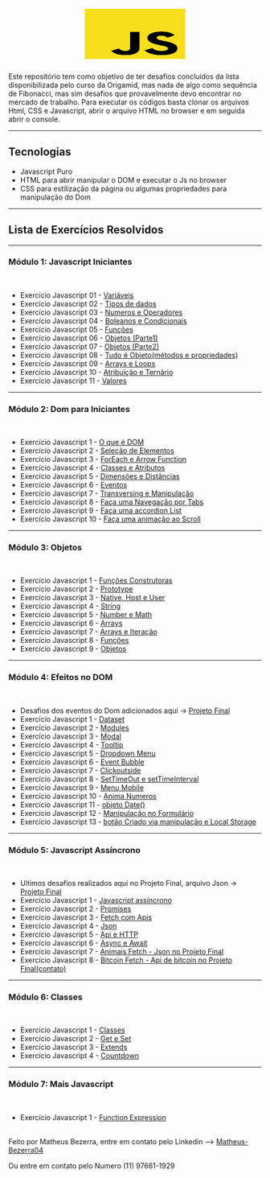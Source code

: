 <h1 align="center">
<br>
    <img src="images/icone-javascript.svg" width="200" height="100"> 
<br>
</h1>
<p>Este repositório tem como objetivo de ter desafios concluídos da lista disponibilizada pelo curso da Origamid, mas nada de algo como sequência de Fibonacci, mas sim desafios que provavelmente devo encontrar no mercado de trabalho. Para executar os códigos basta clonar os arquivos Html, CSS e Javascript, abrir o arquivo HTML no browser e em seguida abrir o console.</p>
<hr>


## Tecnologias
- Javascript Puro
- HTML para abrir manipular o DOM e executar o Js no browser
- CSS para estilização da página ou algumas propriedades para manipulação do Dom
---

## Lista de Exercícios Resolvidos
<hr>

### Módulo 1: Javascript Iniciantes
<br> 

- Exercício Javascript 01 - <a href="https://github.com/Matheus-Bezerra/Desafios-Javascript/tree/main/modulo1/Exercicio1">Variáveis</a>
- Exercício Javascript 02 - <a href="https://github.com/Matheus-Bezerra/Desafios-Javascript/tree/main/modulo1/Exercicio2">Tipos de dados</a>
- Exercício Javascript 03 - <a href="https://github.com/Matheus-Bezerra/Desafios-Javascript/tree/main/modulo1/Exercicio3">Numeros e Operadores</a>
- Exercício Javascript 04 - <a href="https://github.com/Matheus-Bezerra/Desafios-Javascript/tree/main/modulo1/Exercicio4">Boleanos e Condicionais</a>
- Exercício Javascript 05 - <a href="https://github.com/Matheus-Bezerra/Desafios-Javascript/tree/main/modulo1/Exercicio5">Funções</a>
- Exercício Javascript 06 - <a href="https://github.com/Matheus-Bezerra/Desafios-Javascript/tree/main/modulo1/Exercicio6">Objetos (Parte1)</a>
- Exercício Javascript 07 - <a href="https://github.com/Matheus-Bezerra/Desafios-Javascript/tree/main/modulo1/Exercicio7">Objetos (Parte2)</a>
- Exercício Javascript 08 - <a href="https://github.com/Matheus-Bezerra/Desafios-Javascript/tree/main/modulo1/Exercicio8">Tudo é Objeto(métodos e propriedades)</a>
- Exercício Javascript 09 - <a href="https://github.com/Matheus-Bezerra/Desafios-Javascript/tree/main/modulo1/Exercicio9">Arrays e Loops</a>
- Exercício Javascript 10 - <a href="https://github.com/Matheus-Bezerra/Desafios-Javascript/tree/main/modulo1/Exercicio10">Atribuição e Ternário</a>
- Exercício Javascript 11 - <a href="https://github.com/Matheus-Bezerra/Desafios-Javascript/tree/main/modulo1/Exercicio11">Valores</a>
<hr>

### Módulo 2: Dom para Iniciantes
<br>

- Exercício Javascript 1 - <a href="https://github.com/Matheus-Bezerra/Desafios-Javascript/tree/main/modulo2/Exercicio1">O que é DOM</a>
- Exercício Javascript 2 - <a href="https://github.com/Matheus-Bezerra/Desafios-Javascript/tree/main/modulo2/Exercicio2">Seleção de Elementos</a>
- Exercício Javascript 3 - <a href="https://github.com/Matheus-Bezerra/Desafios-Javascript/tree/main/modulo2/Exercicio3">ForEach e Arrow Function</a>
- Exercício Javascript 4 - <a href="https://github.com/Matheus-Bezerra/Desafios-Javascript/tree/main/modulo2/Exercicio4">Classes e Atributos</a>
- Exercício Javascript 5 - <a href="https://github.com/Matheus-Bezerra/Desafios-Javascript/tree/main/modulo2/Exercicio5">Dimensões e Distâncias</a>
- Exercício Javascript 6 - <a href="https://github.com/Matheus-Bezerra/Desafios-Javascript/tree/main/modulo2/Exercicio6">Eventos</a>
- Exercício Javascript 7 - <a href="https://github.com/Matheus-Bezerra/Desafios-Javascript/tree/main/modulo2/Exercicio7">Transversing e Manipulação</a>
- Exercício Javascript 8 - <a href="https://github.com/Matheus-Bezerra/Desafios-Javascript/tree/main/modulo2/Exercicio8">Faça uma Navegação por Tabs</a>
- Exercício Javascript 9 - <a href="https://github.com/Matheus-Bezerra/Desafios-Javascript/tree/main/modulo2/Exercicio9">Faça uma accordion List</a>
- Exercício Javascript 10 - <a href="https://github.com/Matheus-Bezerra/Desafios-Javascript/tree/main/modulo2/Exercicio10">Faça uma animação ao Scroll</a>
<hr>

### Módulo 3: Objetos
<br>

- Exercício Javascript 1 - <a href="https://github.com/Matheus-Bezerra/Desafios-Javascript/tree/main/modulo3/Exercicio1">Funções Construtoras</a>
- Exercício Javascript 2 - <a href="https://github.com/Matheus-Bezerra/Desafios-Javascript/tree/main/modulo3/Exercicio2">Prototype</a>
- Exercício Javascript 3 - <a href="https://github.com/Matheus-Bezerra/Desafios-Javascript/tree/main/modulo3/Exercicio3">Native, Host e User</a>
- Exercício Javascript 4 - <a href="https://github.com/Matheus-Bezerra/Desafios-Javascript/tree/main/modulo3/exercicio4">String</a>
- Exercício Javascript 5 - <a href="https://github.com/Matheus-Bezerra/Desafios-Javascript/tree/main/modulo3/Exercicio5">Number e Math</a>
- Exercício Javascript 6 - <a href="https://github.com/Matheus-Bezerra/Desafios-Javascript/tree/main/modulo3/Exercicio6">Arrays</a>
- Exercício Javascript 7 - <a href="https://github.com/Matheus-Bezerra/Desafios-Javascript/tree/main/modulo3/Exercicio7">Arrays e Iteração</a>
- Exercício Javascript 8 - <a href="https://github.com/Matheus-Bezerra/Desafios-Javascript/tree/main/modulo3/Exercicio8">Funções</a>
- Exercício Javascript 9 - <a href="https://github.com/Matheus-Bezerra/Desafios-Javascript/tree/main/modulo3/Exercicio9">Objetos</a>
<hr>

### Módulo 4: Efeitos no DOM
<br>

- Desafios dos eventos do Dom adicionados aqui -> <a href="https://github.com/Matheus-Bezerra/Desafios-Javascript/tree/main/modulo4/projetoFinal">Projeto Final</a>
- Exercício Javascript 1 - <a href="https://github.com/Matheus-Bezerra/Desafios-Javascript/tree/main/modulo4/exercicio1">Dataset</a>
- Exercício Javascript 2 - <a href="https://github.com/Matheus-Bezerra/Desafios-Javascript/tree/main/modulo4/exercicio2">Modules</a>
- Exercício Javascript 3 - <a href="https://github.com/Matheus-Bezerra/Desafios-Javascript/tree/main/modulo4/exercicio3">Modal</a>
- Exercício Javascript 4 - <a href="https://github.com/Matheus-Bezerra/Desafios-Javascript/tree/main/modulo4/exercicio4">Tooltip</a>
- Exercício Javascript 5 - <a href="https://github.com/Matheus-Bezerra/Desafios-Javascript/tree/main/modulo4/exercicio5">Dropdown Menu</a>
- Exercício Javascript 6 - <a href="https://github.com/Matheus-Bezerra/Desafios-Javascript/tree/main/modulo4/exercicio6">Event Bubble</a>
- Exercício Javascript 7 - <a href="https://github.com/Matheus-Bezerra/Desafios-Javascript/tree/main/modulo4/exercicio7">Clickoutside</a>
- Exercício Javascript 8 - <a href="https://github.com/Matheus-Bezerra/Desafios-Javascript/tree/main/modulo4/exercicio8">SetTimeOut e setTimeInterval</a>
- Exercício Javascript 9 - <a href="https://github.com/Matheus-Bezerra/Desafios-Javascript/tree/main/modulo4/exercicio9">Menu Mobile</a>
- Exercício Javascript 10 - <a href="https://github.com/Matheus-Bezerra/Desafios-Javascript/tree/main/modulo4/exercicio10">Anima Numeros</a>
- Exercício Javascript 11 - <a href="https://github.com/Matheus-Bezerra/Desafios-Javascript/tree/main/modulo4/exercicio11">objeto Date()</a>
- Exercício Javascript 12 - <a href="https://github.com/Matheus-Bezerra/Desafios-Javascript/tree/main/modulo4/exercicio12">Manipulação no Formulário</a>
- Exercício Javascript 13 - <a href="https://github.com/Matheus-Bezerra/Desafios-Javascript/tree/main/modulo4/exercicio13">botão Criado via manipulação e Local Storage</a>
<hr>


### Módulo 5: Javascript Assíncrono
<br>

- Ultimos desafios realizados aqui no Projeto Final, arquivo Json -> <a href="https://github.com/Matheus-Bezerra/Desafios-Javascript/tree/main/modulo4/projetoFinal">Projeto Final</a>
- Exercício Javascript 1 - <a href="https://github.com/Matheus-Bezerra/Desafios-Javascript/tree/main/modulo5/exercicio1/">Javascript assíncrono</a>
- Exercício Javascript 2 - <a href="https://github.com/Matheus-Bezerra/Desafios-Javascript/tree/main/modulo5/exercicio2/">Promises</a>
- Exercício Javascript 3 - <a href="https://github.com/Matheus-Bezerra/Desafios-Javascript/tree/main/modulo5/exercicio3/">Fetch com Apis</a>
- Exercício Javascript 4 - <a href="https://github.com/Matheus-Bezerra/Desafios-Javascript/tree/main/modulo5/exercicio4/">Json</a>
- Exercício Javascript 5 - <a href="https://github.com/Matheus-Bezerra/Desafios-Javascript/tree/main/modulo5/exercicio5/">Api e HTTP</a>
- Exercício Javascript 6 - <a href="https://github.com/Matheus-Bezerra/Desafios-Javascript/tree/main/modulo5/exercicio6/">Async e Await</a>
- Exercício Javascript 7 - <a href="https://github.com/Matheus-Bezerra/Desafios-Javascript/tree/main/modulo5/exercicio7/">Animais Fetch - Json no Projeto Final</a>
- Exercício Javascript 8 - <a href="https://github.com/Matheus-Bezerra/Desafios-Javascript/tree/main/modulo5/exercicio8/">Bitcoin Fetch - Api de bitcoin no Projeto Final(contato)</a>
<hr>


### Módulo 6: Classes
<br>

- Exercício Javascript 1 - <a href="https://github.com/Matheus-Bezerra/Desafios-Javascript/tree/main/modulo6/exercicio1/">Classes</a>
- Exercício Javascript 2 - <a href="https://github.com/Matheus-Bezerra/Desafios-Javascript/tree/main/modulo6/exercicio2/">Get e Set</a>
- Exercício Javascript 3 - <a href="https://github.com/Matheus-Bezerra/Desafios-Javascript/tree/main/modulo6/exercicio3/">Extends</a>
- Exercício Javascript 4 - <a href="https://github.com/Matheus-Bezerra/Desafios-Javascript/tree/main/modulo6/exercicio4/">Countdown</a>
<hr>


### Módulo 7: Mais Javascript
<br>

- Exercício Javascript 1 - <a href="https://github.com/Matheus-Bezerra/Desafios-Javascript/tree/main/modulo7/exercicio1/">Function Expression</a>

<br>
Feito por Matheus Bezerra, entre em contato pelo Linkedin --> <a href="https://www.linkedin.com/in/matheus-bezerra04/">Matheus-Bezerra04</a>
<p>Ou entre em contato pelo Numero (11) 97661-1929</p>
